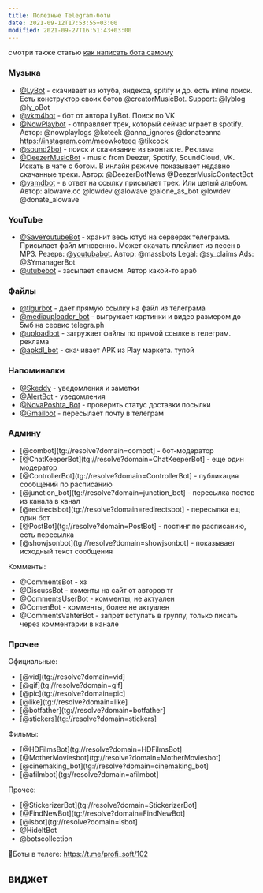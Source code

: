 ```yaml
---
title: Полезные Telegram-боты
date: 2021-09-12T17:53:55+03:00
modified: 2021-09-27T16:51:43+03:00
---
```

смотри также статью [как написать бота самому](../coding/telegram-bots.md)

### **Музыка** ###
- [@LyBot](tg://resolve?domain=LyBot) - скачивает из ютуба, яндекса, spitify и др. есть inline поиск. Есть конструктор своих ботов @creatorMusicBot. Support: @lyblog @ly_oBot
- [@vkm4bot](tg://resolve?domain=vkm4bot) - бот от автора LyBot. Поиск по VK
- [@NowPlaybot](tg://resolve?domain=NowPlaybot) - отправляет трек, который сейчас играет в spotify. Автор: @nowplaylogs @koteek @anna_ignores @donateanna https://instagram.com/meowkoteeq @tikcock
- [@sound2bot](tg://resolve?domain=sound2bot) - поиск и скачивание из вконтакте. Реклама 
- [@DeezerMusicBot](tg://resolve?domain=DeezerMusicBot) - music from Deezer, Spotify, SoundCloud, VK. Искать в чате с ботом. В инлайн режиме показывает недавно скачанные треки. Автор: @DeezerBotNews @DeezerMusicContactBot
- [@yamdbot](tg://resolve?domain=yamdbot) - в ответ на ссылку присылает трек. Или целый альбом. Автор: alowave.cc @lowdev @alowave @alone_as_bot @lowdev @donate_alowave 

### **YouTube** ###
- [@SaveYoutubeBot](tg://resolve?domain=SaveYoutubeBot) - хранит весь ютуб на серверах телеграма. Присылает файл мгновенно. Может скачать плейлист из песен в MP3. Резерв: [@youtubabot](tg://resolve?domain=youtubabot). Автор: @massbots Legal: @sy_claims Ads: @SYmanagerBot
- [@utubebot](tg://resolve?domain=utubebot) - засыпает спамом. Автор какой-то араб

### **Файлы** ###
- [@tlgurbot](tg://resolve?domain=tlgurbot) - дает прямую ссылку на файл из телеграма
- [@mediauploader_bot](tg://resolve?domain=mediauploader_bot) - выгружает картинки и видео размером до 5мб на сервис telegra.ph
- [@uploadbot](tg://resolve?domain=utubebot) - загружает файлы по прямой ссылке в телеграм. реклама
- [@apkdl_bot](tg://resolve?domain=utubebot) - скачивает APK из Play маркета. тупой

### **Напоминалки** ###
- [@Skeddy](tg://resolve?domain=utubebot) - уведомления и заметки
- [@AlertBot](tg://resolve?domain=utubebot) - уведомления
- [@NovaPoshta_Bot](tg://resolve?domain=utubebot) - проверить статус доставки посылки
- [@Gmailbot](tg://resolve?domain=utubebot) - пересылает почту в телеграм

### **Админу** ###
- [@combot](tg://resolve?domain=combot] - бот-модератор
- [@ChatKeeperBot](tg://resolve?domain=ChatKeeperBot] - еще один модератор
- [@ControllerBot](tg://resolve?domain=ControllerBot] - публикация сообщений по расписанию
- [@junction_bot](tg://resolve?domain=junction_bot] - пересылка постов из канала в канал
- [@redirectsbot](tg://resolve?domain=redirectsbot]  - пересылка ещ один бот
- [@PostBot](tg://resolve?domain=PostBot] - постинг по расписанию, есть пересылка
- [@showjsonbot](tg://resolve?domain=showjsonbot] - показывает исходный текст сообщения  

Комменты:   
- @CommentsBot - хз
- @DiscussBot - коменты на сайт от авторов тг  
- @CommentsUserBot - комменты, не актуален  
- @ComenBot - комменты, более не актуален   
- @CommentsVahterBot - запрет вступать в группу, только писать через комментарии в канале  

### **Прочее** ### 

Официальные:  
- [@vid](tg://resolve?domain=vid]  
- [@gif](tg://resolve?domain=gif]  
- [@pic](tg://resolve?domain=pic]  
- [@like](tg://resolve?domain=like]  
- [@botfather](tg://resolve?domain=botfather]  
- [@stickers](tg://resolve?domain=stickers]   

Фильмы:  
- [@HDFilmsBot](tg://resolve?domain=HDFilmsBot]  
- [@MotherMoviesbot](tg://resolve?domain=MotherMoviesbot]  
- [@cinemaking_bot](tg://resolve?domain=cinemaking_bot]  
- [@afilmbot](tg://resolve?domain=afilmbot]   

Прочее:  
- [@StickerizerBot](tg://resolve?domain=StickerizerBot]  
- [@FindNewBot](tg://resolve?domain=FindNewBot]  
- [@isbot](tg://resolve?domain=isbot]  
- @HideItBot  
- @botscollection  


🚀Боты в телеге: <https://t.me/profi_soft/102>


## виджет
<script async src="https://telegram.org/js/telegram-widget.js?15" data-telegram-post="profi_soft/102" data-width="100%"></script>
